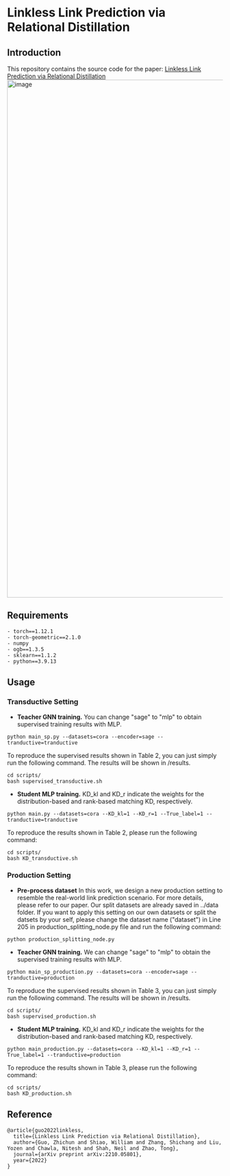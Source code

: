 # Linkless Link Prediction via Relational Distillation

## Introduction
This repository contains the source code for the paper: [Linkless Link Prediction via Relational Distillation](https://arxiv.org/pdf/2210.05801.pdf) 
<img width="1209" alt="image" src="https://user-images.githubusercontent.com/69767476/193711518-fdc8c163-7bbc-4118-ad55-75835954d2c7.png">

## Requirements
```
- torch==1.12.1
- torch-geometric==2.1.0
- numpy
- ogb==1.3.5
- sklearn==1.1.2
- python==3.9.13
```

<!-- ## Preprocess the dataset for the production setting
- Change the dataset name ("dataset") in Line 205 in production_splitting_node.py file. 
```
python production_splitting_node.py
``` -->

## Usage
### Transductive Setting 
- **Teacher GNN training.** You can change "sage" to "mlp" to obtain supervised training results with MLP. 
```
python main_sp.py --datasets=cora --encoder=sage --tranductive=tranductive
```
To reproduce the supervised results shown in Table 2, you can just simply run the following command. The results will be shown in /results.
```
cd scripts/
bash supervised_transductive.sh
```
- **Student MLP training.** KD_kl and KD_r indicate the weights for the distribution-based and rank-based matching KD, respectively.
```
python main.py --datasets=cora --KD_kl=1 --KD_r=1 --True_label=1 --tranductive=tranductive
```
To reproduce the results shown in Table 2, please run the following command:
```
cd scripts/
bash KD_transductive.sh
```
### Production Setting
- **Pre-process dataset**
In this work, we design a new production setting to resemble the real-world link prediction scenario. For more details, please refer to our paper. Our split datasets are already saved in ../data folder. If you want to apply this setting on our own datasets or split the datsets by your self, please change the dataset name ("dataset") in Line 205 in production_splitting_node.py file and run the following command:
```
python production_splitting_node.py
```
- **Teacher GNN training.** We can change "sage" to "mlp" to obtain the supervised training results with MLP.
```
python main_sp_production.py --datasets=cora --encoder=sage --tranductive=production
```
To reproduce the supervised results shown in Table 3, you can just simply run the following command. The results will be shown in /results.
```
cd scripts/
bash supervised_production.sh
```
- **Student MLP training.** KD_kl and KD_r indicate the weights for the distribution-based and rank-based matching KD, respectively.
```
python main_production.py --datasets=cora --KD_kl=1 --KD_r=1 --True_label=1 --tranductive=production
```
To reproduce the results shown in Table 3, please run the following command:
```
cd scripts/
bash KD_production.sh
```
## Reference
```
@article{guo2022linkless,
  title={Linkless Link Prediction via Relational Distillation},
  author={Guo, Zhichun and Shiao, William and Zhang, Shichang and Liu, Yozen and Chawla, Nitesh and Shah, Neil and Zhao, Tong},
  journal={arXiv preprint arXiv:2210.05801},
  year={2022}
}
```

<!-- ## Acknowledgements -->


<!-- by Zhichun Guo(zguo5@nd.edu), William Shiao(wshiao@snap.com), Shichang Zhang(shichang@cs.ucla.edu), Yozen Liu(yliu2@snapchat.com), Nitesh Chawla(nchawla@nd.edu), Neil Shah(nshah@snap.com), Tong Zhao(tzhao@snapchat.com).
 -->

